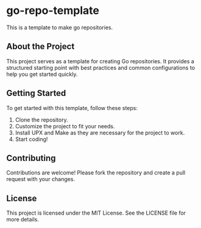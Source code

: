 # go-repo-template
This is a template to make go repositories. 

## About the Project
This project serves as a template for creating Go repositories. It provides a structured starting point with best practices and common configurations to help you get started quickly.

## Getting Started
To get started with this template, follow these steps:
1. Clone the repository.
2. Customize the project to fit your needs.
3. Install UPX and Make as they are necessary for the project to work.
4. Start coding!

## Contributing
Contributions are welcome! Please fork the repository and create a pull request with your changes.

## License
This project is licensed under the MIT License. See the LICENSE file for more details.
